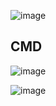 ![image](https://github.com/hayatelallaouy01/Micro-Services-Architecture-Ecom-emsi/assets/123452386/6ff2d84a-54dc-491c-bd6b-c93271e1becd)

## CMD

![image](https://github.com/hayatelallaouy01/Micro-Services-Architecture-Ecom-emsi/assets/123452386/748f81f9-327b-4209-8bf2-92b0b5e84d56)


![image](https://github.com/hayatelallaouy01/Micro-Services-Architecture-Ecom-emsi/assets/123452386/92bf6003-93fb-4858-8ce8-7bfaeb787da9)
